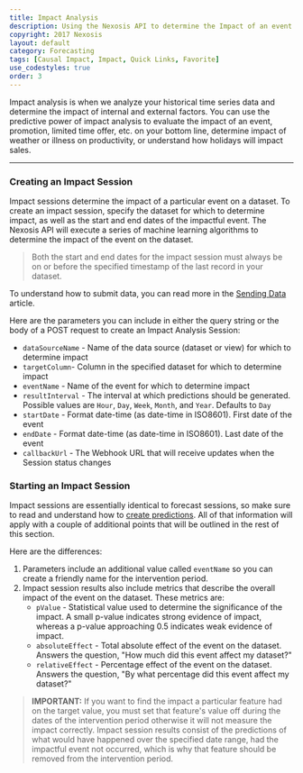 ```yaml
---
title: Impact Analysis 
description: Using the Nexosis API to determine the Impact of an event on your data
copyright: 2017 Nexosis 
layout: default
category: Forecasting
tags: [Causal Impact, Impact, Quick Links, Favorite]
use_codestyles: true
order: 3
---
```


Impact analysis is when we analyze your historical time series data and determine the impact of internal and external factors. You can use the predictive power of impact analysis to evaluate the impact of an event, promotion, limited time offer, etc. on your bottom line, determine impact of weather or illness on productivity, or understand how holidays will impact sales.

-----

### Creating an Impact Session

Impact sessions determine the impact of a particular event on a dataset. To create an impact session, specify the dataset for which to determine impact, as well as the start and end dates of the impactful event. The Nexosis API will execute a series of machine learning algorithms to determine the impact of the event on the dataset.

> Both the start and end dates for the impact session must always be on or before the specified timestamp of the last record in your dataset.

To understand how to submit data, you can read more in the [Sending Data](/guides/sendingdata) article.

Here are the parameters you can include in either the query string or the body of a POST request to create an Impact Analysis Session:
* `dataSourceName` - Name of the data source (dataset or view) for which to determine impact
* `targetColumn`- Column in the specified dataset for which to determine impact
* `eventName` - Name of the event for which to determine impact
* `resultInterval` - The interval at which predictions should be generated. Possible values are `Hour`, `Day`, `Week`, `Month`, and `Year`. Defaults to `Day`
* `startDate` - Format date-time (as date-time in ISO8601). First date of the event
* `endDate` - Format date-time (as date-time in ISO8601). Last date of the event
* `callbackUrl` - The Webhook URL that will receive updates when the Session status changes

### Starting an Impact Session

Impact sessions are essentially identical to forecast sessions, so make sure to read and understand how to [create predictions](forecast). All of that information will apply with a couple of additional points that will be outlined in the rest of this section.

Here are the differences:

1. Parameters include an additional value called `eventName` so you can create a friendly name for the intervention period.
2. Impact session results also include metrics that describe the overall impact of the event on the dataset. These metrics are:
    * `pValue` - Statistical value used to determine the significance of the impact. A small p-value indicates strong evidence of impact, whereas a p-value approaching 0.5 indicates weak evidence of impact.
    * `absoluteEffect` - Total absolute effect of the event on the dataset. Answers the question, "How much did this event affect my dataset?"
    * `relativeEffect` - Percentage effect of the event on the dataset. Answers the question, "By what percentage did this event affect my dataset?"

><b>IMPORTANT:</b> If you want to find the impact a particular feature had on the target value, you must set that feature's value off during the dates of the intervention period otherwise it will not measure the impact correctly. Impact session results consist of the predictions of what would have happened over the specified date range, had the impactful event not occurred, which is why that feature should be removed from the intervention period.
